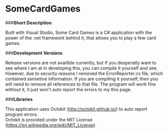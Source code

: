 # SomeCardGames

###**Short Description**

Built with Visual Studio, Some Card Games is a C# application with the power of the .net framework behind it, that allows you to play a few card games.

###**Development Versions**

Release versions are not availible currently, but if you desperatly want to see where I am at in developing this, you can compile it yourself and see. However, due to security reasons I removed the ErrorReporter.cs file, which contained sensetive information. If you are compiling it yourself, then you will need to remove all references to that file. The program will work fine without it, it just won't auto report the errors to my this page.

###**Libraries**

This application uses Octokit (http://octokit.github.io/) to auto report program errors.            
Octokit is provided under the MIT License (https://en.wikipedia.org/wiki/MIT_License).
